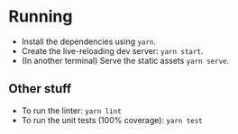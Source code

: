 # Running
* Install the dependencies using `yarn`.
* Create the live-reloading dev server: `yarn start`.
* (In another terminal) Serve the static assets `yarn serve`.

## Other stuff
* To run the linter: `yarn lint`
* To run the unit tests (100% coverage): `yarn test`
